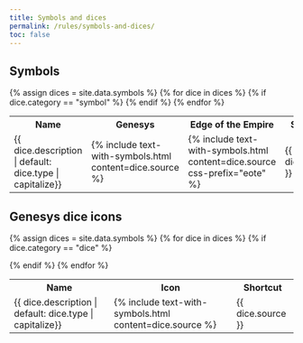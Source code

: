 ```yaml
---
title: Symbols and dices
permalink: /rules/symbols-and-dices/
toc: false
---
```


## Symbols

<table class="table-symbols">
  <tr>
    <th>Name</th>
    <th>Genesys</th>
    <th>Edge of the Empire</th>
    <th>Shortcut</th>
  </tr>
{% assign dices = site.data.symbols %}
{% for dice in dices %}
{% if dice.category == "symbol" %}
  <tr>
    <td>{{ dice.description | default: dice.type | capitalize}}</td>
    <td>{% include text-with-symbols.html content=dice.source %}</td>
    <td>{% include text-with-symbols.html content=dice.source css-prefix="eote"  %}</td>
    <td>{{ dice.source }}</td>
  </tr>
{% endif %}
{% endfor %}
</table>

## Genesys dice icons

<table class="table-dices">
  <tr>
    <th>Name</th>
    <th>Icon</th>
    <th>Shortcut</th>
  </tr>

{% assign dices = site.data.symbols %}
{% for dice in dices %}
{% if dice.category == "dice" %}

  <tr>
    <td>{{ dice.description | default: dice.type | capitalize}}</td>
    <td>{% include text-with-symbols.html content=dice.source %}</td>
    <td>{{ dice.source }}</td>
  </tr>
{% endif %}
{% endfor %}
</table>
